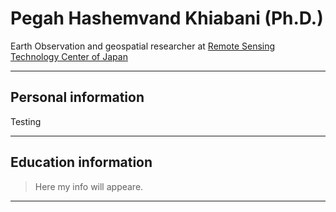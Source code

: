 <h1> Pegah Hashemvand Khiabani (Ph.D.)</h1>

Earth Observation and geospatial researcher at <a href="https://www.restec.or.jp/en/index.html"> Remote Sensing Technology Center of Japan</a>
<hr>



<h2> Personal information </h2>

<p> Testing <p>

<hr>


<h2> Education information </h2>

<blockquote>Here my info will appeare.</blockquote>
<hr>

